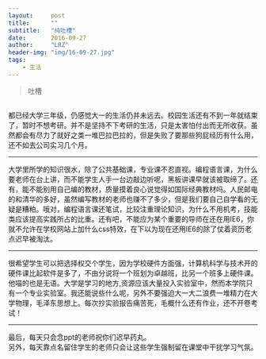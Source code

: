 ```yaml
---
layout:     post
title:      ""
subtitle:   "纯吐槽"
date:       2016-09-27
author:     "LRZ"
header-img: "img/16-09-27.jpg"
tags:
    - 生活
---
```


> 吐槽

##
都已经大学三年级，仍感觉大一的生活仍并未远去。校园生活还有不到一年就结束了，暂时不想考研。并不是坚持不下考研的生活，只是太害怕付出而无所收获。虽然都会有尽力了就好之类一堆巴拉巴拉的，但是失败了要那些狗屁经历有什么用，还不如去公司实习几个月。
<hr>
大学里所学的知识很水，除了公共基础课，专业课不忍直视。编程语言课，为什么要老师在台上讲，而不能学生人手一台边敲边听呢，黑板讲课早就该被取缔了。还有，能不能别用自己编的教材，质量摸着良心说觉得如国际经典教材吗。人民邮电的和清华的多好，虽然编写教材的老师也赚不了多少，但是我们要自己自学看的无疑是糟粕。哦对，编程语言课还笔试，比较注重理论知识，为什么不用机考，技能类应该提高实践所占的比重。还有吧，不能应为某个重要的导师在还在用IE6，你就不允许在学校网站上加什么css特效，在下以为现在还用IE6的除了仗着资历老点迟早被淘汰。
<hr>
很希望学生可以把选择权交个学生，因为学校硬件方面强，计算机科学与技术开的硬件课比起软件是多了，不由分说将一个班划为卓越班，比另一个班多上硬件课。他喵的也是无语。大学是学习的地方,资源应该大量投入实验室中，然而本学院只有一个专业实验室。我还能说些什么呢，另外不要强迫大一大二浪费一堆精力在大学物理，毛泽东思想上。每次抄实验报告痛苦死，毛概什么还有作业，还不开卷考试！
<hr>
最后，每天只会念ppt的老师祝你们迟早药丸。<br/>
另外，每天靠点名留住学生的老师只会让这些学生强制留在课堂中干扰学习气氛。
